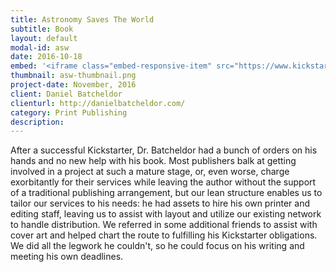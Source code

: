 ```yaml
---
title: Astronomy Saves The World
subtitle: Book
layout: default
modal-id: asw
date: 2016-10-18
embed: '<iframe class="embed-responsive-item" src="https://www.kickstarter.com/projects/841386557/astronomy-saves-the-world-the-book/widget/video.html" frameborder="0" scrolling="no"> </iframe>'
thumbnail: asw-thumbnail.png
project-date: November, 2016
client: Daniel Batcheldor
clienturl: http://danielbatcheldor.com/
category: Print Publishing
description:
---
```


After a successful Kickstarter, Dr. Batcheldor had a bunch of orders on his hands and no new help with his book. Most publishers balk at getting involved in a project at such a mature stage, or, even worse, charge exorbitantly for their services while leaving the author without the support of a traditional publishing arrangement, but our lean structure enables us to tailor our services to his needs: he had assets to hire his own printer and editing staff, leaving us to assist with layout and utilize our existing network to handle distribution. We referred in some additional friends to assist with cover art and helped chart the route to fulfilling his Kickstarter obligations. We did all the legwork he couldn't, so he could focus on his writing and meeting his own deadlines.
